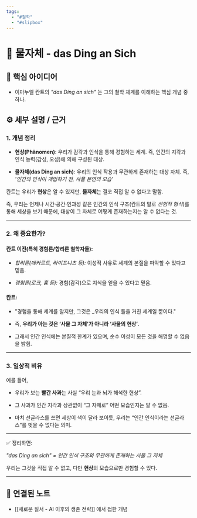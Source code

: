 ```yaml
---
tags:
  - "#철학"
  - "#slipbox"
---
```


# 🧠 물자체 - das Ding an Sich 


## 📘 핵심 아이디어

- 이마누엘 칸트의 *"das Ding an sich"* 는 그의 철학 체계를 이해하는 핵심 개념 중 하나.


## ⚙️ 세부 설명 / 근거

### 1. 개념 정리

-  **현상(Phänomen)**: 우리가 감각과 인식을 통해 경험하는 세계. 즉, 인간의 지각과 인식 능력(감성, 오성)에 의해 구성된 대상.
    
- **물자체(das Ding an sich)**: 우리의 인식 작용과 무관하게 존재하는 대상 자체. 즉, *'인간의 인식이 개입하기 전, 사물 본연의 모습'*
    

칸트는 우리가 **현상**은 알 수 있지만, **물자체**는 결코 직접 알 수 없다고 말함.

즉, 우리는 언제나 시간·공간·인과성 같은 인간의 인식 구조(칸트의 말로 _선험적 형식_)를 통해 세상을 보기 때문에, 대상이 그 자체로 어떻게 존재하는지는 알 수 없다는 것.

---

### 2. 왜 중요한가?

#### 칸트 이전(특히 경험론/합리론 철학자들):

- *합리론(데카르트, 라이프니츠 등):* 이성적 사유로 세계의 본질을 파악할 수 있다고 믿음.    

- *경험론(로크, 흄 등):* 경험(감각)으로 지식을 얻을 수 있다고 믿음.
    

#### 칸트:

- "경험을 통해 세계를 알지만, 그것은 _우리의 인식 틀을 거친 세계일 뿐이다."
    
- 즉, **우리가 아는 것은 ‘사물 그 자체’가 아니라 ‘사물의 현상’**.
    
- 그래서 인간 인식에는 본질적 한계가 있으며, 순수 이성이 모든 것을 해명할 수 없음을 밝힘.


---

### 3. 일상적 비유
  
예를 들어,

- 우리가 보는 **빨간 사과**는 사실 “우리 눈과 뇌가 해석한 현상”.
    
- 그 사과가 인간 지각과 상관없이 “그 자체로” 어떤 모습인지는 알 수 없음.
    
- 마치 선글라스를 쓰면 세상이 색이 달라 보이듯, 우리는 “인간 인식이라는 선글라스”를 벗을 수 없다는 의미.
    

---

✅ 정리하면:

*"das Ding an sich" = 인간 인식 구조와 무관하게 존재하는 사물 그 자체*

우리는 그것을 직접 알 수 없고, 다만 **현상**의 모습으로만 경험할 수 있다.

---

  

## 🔗 연결된 노트

- [[새로운 질서 - AI 이후의 생존 전략]] 에서 접한 개념
